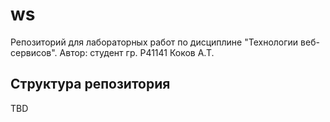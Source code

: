 # ws

Репозиторий для лабораторных работ по дисциплине "Технологии веб-сервисов".
Автор: студент гр. P41141 Коков А.Т.

## Структура репозитория

TBD
